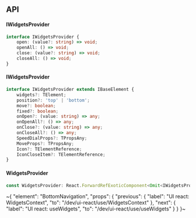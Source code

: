 

## API

#### IWidgetsProvider

```ts
interface IWidgetsProvider {
    open: (value?: string) => void;
    openAll: () => void;
    close: (value?: string) => void;
    closeAll: () => void;
}
```

#### IWidgetsProvider

```ts
interface IWidgetsProvider extends IBaseElement {
    widgets?: TElement;
    position?: 'top' | 'bottom';
    move?: boolean;
    fixed?: boolean;
    onOpen?: (value: string) => any;
    onOpenAll?: () => any;
    onClose?: (value: string) => any;
    onCloseAll?: () => any;
    SpeedDialProps?: TPropsAny;
    MoveProps?: TPropsAny;
    Icon?: TElementReference;
    IconCloseItem?: TElementReference;
}
```

#### WidgetsProvider

```ts
const WidgetsProvider: React.ForwardRefExoticComponent<Omit<IWidgetsProvider, "ref"> & React.RefAttributes<unknown>>;
```


~{
  "element": "BottomNavigation",
  "props": {
    "previous": {
      "label": "UI react: WidgetsContext",
      "to": "/dev/ui-react/use/WidgetsContext"
    },
    "next": {
      "label": "UI react: useWidgets",
      "to": "/dev/ui-react/use/useWidgets"
    }
  }
}~
